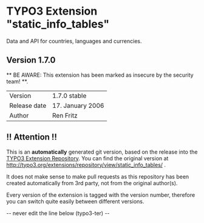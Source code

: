 # TYPO3 Extension "static_info_tables"
Data and API for countries, languages and currencies.

## Version 1.7.0
** BE AWARE: This extension has been marked as insecure by the security team! **.



<table>
	<tr><td>Version</td><td>1.7.0 stable</td></tr>
	<tr><td>Release date</td><td>17. January 2006</td></tr>
	<tr><td>Author</td><td>Ren Fritz</td></tr>
</table>

## !! Attention !!
This is an **automatically** generated git version, based on the release into the [TYPO3 Extension Repository](http://www.typo3.org/extensions/).
You can find the original version at http://typo3.org/extensions/repository/view/static_info_tables/ .

It does not make sense to make pull requests as this repository has been created automatically from 3rd party, not from the original author(s).

Every version of the extension is tagged with the version number, therefore you can switch quite easily between different versions.


-- never edit the line below (typo3-ter) --